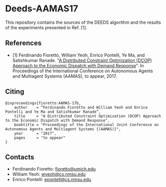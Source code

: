 # Deeds-AAMAS17

This repository contains the sources of the DEEDS algorithm and the results of the experiments presented in Ref. [1].


## References
- [1] Ferdinando Fioretto, William Yeoh, Enrico Pontelli, Ye Ma, and Satishkumar Ranade. "[A Distributed Constraint Optimization (DCOP) Approach to the Economic Dispatch with Demand Response](http://www-personal.umich.edu/~fioretto/files/papers/aamas17a.pdf)". In Proceedings of the International Conference on Autonomous Agents and Multiagent Systems (AAMAS), to appear, 2017. 


## Citing
```
@inproceedings{fioretto:AAMAS-17b,
    author    = “Ferdinando Fioretto and William Yeoh and Enrico Pontelli and Ye Ma and Satishkumar Ranade”,
    title     = "A Distributed Constraint Optimization (DCOP) Approach to the Economic Dispatch with Demand Response",
    booktitle = "Proceedings of the International Joint Conference on Autonomous Agents and Multiagent Systems {(AAMAS)}",
    year      = "2017",
    pages     = "to appear"
}
```

## Contacts
- Ferdinando Fioretto: fioretto@umich.edu
- William Yeoh: wyeoh@cs.nmsu.edu
- Enrico Pontelli: epontell@cs.nmsu.edu